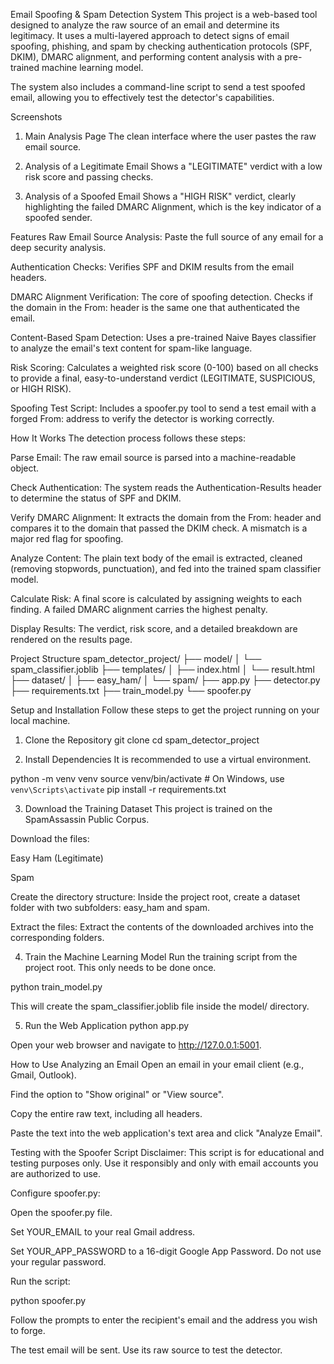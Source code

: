 Email Spoofing & Spam Detection System
This project is a web-based tool designed to analyze the raw source of an email and determine its legitimacy. It uses a multi-layered approach to detect signs of email spoofing, phishing, and spam by checking authentication protocols (SPF, DKIM), DMARC alignment, and performing content analysis with a pre-trained machine learning model.

The system also includes a command-line script to send a test spoofed email, allowing you to effectively test the detector's capabilities.

Screenshots
1. Main Analysis Page
The clean interface where the user pastes the raw email source.

2. Analysis of a Legitimate Email
Shows a "LEGITIMATE" verdict with a low risk score and passing checks.

3. Analysis of a Spoofed Email
Shows a "HIGH RISK" verdict, clearly highlighting the failed DMARC Alignment, which is the key indicator of a spoofed sender.

Features
Raw Email Source Analysis: Paste the full source of any email for a deep security analysis.

Authentication Checks: Verifies SPF and DKIM results from the email headers.

DMARC Alignment Verification: The core of spoofing detection. Checks if the domain in the From: header is the same one that authenticated the email.

Content-Based Spam Detection: Uses a pre-trained Naive Bayes classifier to analyze the email's text content for spam-like language.

Risk Scoring: Calculates a weighted risk score (0-100) based on all checks to provide a final, easy-to-understand verdict (LEGITIMATE, SUSPICIOUS, or HIGH RISK).

Spoofing Test Script: Includes a spoofer.py tool to send a test email with a forged From: address to verify the detector is working correctly.

How It Works
The detection process follows these steps:

Parse Email: The raw email source is parsed into a machine-readable object.

Check Authentication: The system reads the Authentication-Results header to determine the status of SPF and DKIM.

Verify DMARC Alignment: It extracts the domain from the From: header and compares it to the domain that passed the DKIM check. A mismatch is a major red flag for spoofing.

Analyze Content: The plain text body of the email is extracted, cleaned (removing stopwords, punctuation), and fed into the trained spam classifier model.

Calculate Risk: A final score is calculated by assigning weights to each finding. A failed DMARC alignment carries the highest penalty.

Display Results: The verdict, risk score, and a detailed breakdown are rendered on the results page.

Project Structure
spam_detector_project/
├── model/
│   └── spam_classifier.joblib
├── templates/
│   ├── index.html
│   └── result.html
├── dataset/
│   ├── easy_ham/
│   └── spam/
├── app.py
├── detector.py
├── requirements.txt
├── train_model.py
└── spoofer.py

Setup and Installation
Follow these steps to get the project running on your local machine.

1. Clone the Repository
git clone <your-repo-url>
cd spam_detector_project

2. Install Dependencies
It is recommended to use a virtual environment.

python -m venv venv
source venv/bin/activate  # On Windows, use `venv\Scripts\activate`
pip install -r requirements.txt

3. Download the Training Dataset
This project is trained on the SpamAssassin Public Corpus.

Download the files:

Easy Ham (Legitimate)

Spam

Create the directory structure: Inside the project root, create a dataset folder with two subfolders: easy_ham and spam.

Extract the files: Extract the contents of the downloaded archives into the corresponding folders.

4. Train the Machine Learning Model
Run the training script from the project root. This only needs to be done once.

python train_model.py

This will create the spam_classifier.joblib file inside the model/ directory.

5. Run the Web Application
python app.py

Open your web browser and navigate to http://127.0.0.1:5001.

How to Use
Analyzing an Email
Open an email in your email client (e.g., Gmail, Outlook).

Find the option to "Show original" or "View source".

Copy the entire raw text, including all headers.

Paste the text into the web application's text area and click "Analyze Email".

Testing with the Spoofer Script
Disclaimer: This script is for educational and testing purposes only. Use it responsibly and only with email accounts you are authorized to use.

Configure spoofer.py:

Open the spoofer.py file.

Set YOUR_EMAIL to your real Gmail address.

Set YOUR_APP_PASSWORD to a 16-digit Google App Password. Do not use your regular password.

Run the script:

python spoofer.py

Follow the prompts to enter the recipient's email and the address you wish to forge.

The test email will be sent. Use its raw source to test the detector.

